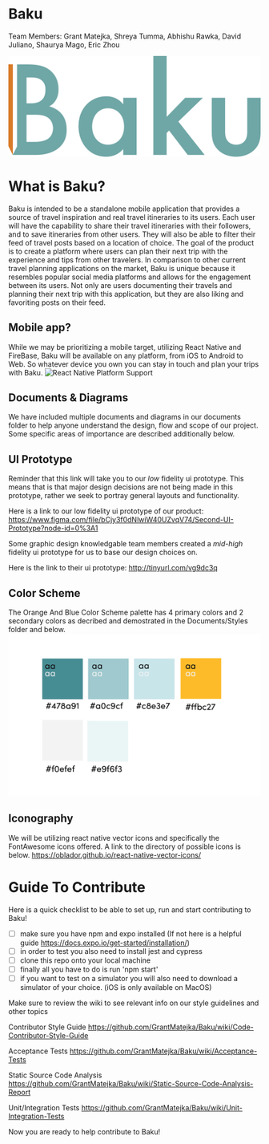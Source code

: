 # Baku

Team Members: Grant Matejka, Shreya Tumma, Abhishu Rawka, David Juliano, Shaurya Mago, Eric Zhou

![Baku Logo](https://raw.githubusercontent.com/GrantMatejka/Baku/master/app/assets/images/baku3-full-blue.png)

# What is Baku?
Baku is intended to be a standalone mobile application that provides a source of travel inspiration and real travel itineraries to its users. Each user will have the capability to share their travel itineraries with their followers, and to save itineraries from other users. They will also be able to filter their feed of travel posts based on a location of choice. The goal of the product is to create a platform where users can plan their next trip with the experience and tips from other travelers. In comparison to other current travel planning applications on the market, Baku is unique because it resembles popular social media platforms and allows for the engagement between its users. Not only are users documenting their travels and planning their next trip with this application, but they are also liking and favoriting posts on their feed.

## Mobile app?
While we may be prioritizing a mobile target, utilizing React Native and FireBase, Baku will be available on any platform, from iOS to Android to Web. So whatever device you own you can stay in touch and plan your trips with Baku.
![React Native Platform Support](https://www.itfirms.co/wp-content/uploads/2017/07/react-native-cross-platform.jpg)

## Documents & Diagrams
We have included multiple documents and diagrams in our documents folder to help anyone understand the design, flow and scope of our project. Some specific areas of importance are described additionally below.

## UI Prototype
Reminder that this link will take you to our *low* fidelity ui prototype. This means that is that major design decisions are not being made in this prototype, rather we seek to portray general layouts and functionality.

Here is a link to our low fidelity ui prototype of our product:
https://www.figma.com/file/bCjy3f0dNlwiW40UZvqV74/Second-UI-Prototype?node-id=0%3A1

Some graphic design knowledgable team members created a *mid-high* fidelity ui prototype for us to base our design choices on.

Here is the link to their ui prototype:
http://tinyurl.com/vg9dc3q

## Color Scheme
The Orange And Blue Color Scheme palette has 4 primary colors and 2 secondary colors as decribed and demostrated in the Documents/Styles folder and below.
![Color Scheme](https://raw.githubusercontent.com/GrantMatejka/Baku/master/documents/Styles/ColorPalette.png)

## Iconography
We will be utilizing react native vector icons and specifically the FontAwesome icons offered. A link to the directory of possible icons is below. https://oblador.github.io/react-native-vector-icons/

# Guide To Contribute
Here is a quick checklist to be able to set up, run and start contributing to Baku!
- [ ] make sure you have npm and expo installed (If not here is a helpful guide https://docs.expo.io/get-started/installation/)
- [ ] in order to test you also need to install jest and cypress
- [ ] clone this repo onto your local machine
- [ ] finally all you have to do is run 'npm start'
- [ ] if you want to test on a simulator you will also need to download a simulator of your choice. (iOS is only available on MacOS)

Make sure to review the wiki to see relevant info on our style guidelines and other topics

Contributor Style Guide https://github.com/GrantMatejka/Baku/wiki/Code-Contributor-Style-Guide

Acceptance Tests https://github.com/GrantMatejka/Baku/wiki/Acceptance-Tests

Static Source Code Analysis https://github.com/GrantMatejka/Baku/wiki/Static-Source-Code-Analysis-Report

Unit/Integration Tests https://github.com/GrantMatejka/Baku/wiki/Unit-Integration-Tests


Now you are ready to help contribute to Baku!

